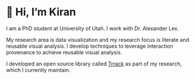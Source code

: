 # 👋 Hi, I’m Kiran

I am a PhD student at University of Utah. I work with Dr. Alexander Lex.

My research area is data visualization and my research focus is literate and reusable visual analysis. I develop techniques to leverage interaction provenance to achieve reusable visual analysis.

I developed an open source library called [Trrack](https://github.com/Trrack/trrackjs) as part of my research, which I currently maintain.

<!---
kirangadhave/kirangadhave is a ✨ special ✨ repository because its `README.md` (this file) appears on your GitHub profile.
You can click the Preview link to take a look at your changes.
--->
